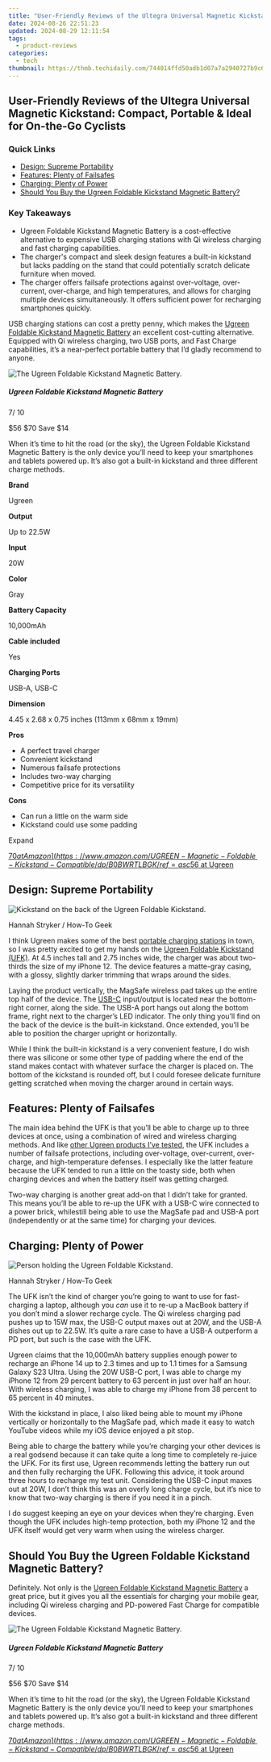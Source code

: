 ```yaml
---
title: "User-Friendly Reviews of the Ultegra Universal Magnetic Kickstand: Compact, Portable & Ideal for On-the-Go Cyclists"
date: 2024-08-26 22:51:23
updated: 2024-08-29 12:11:54
tags:
  - product-reviews
categories:
  - tech
thumbnail: https://thmb.techidaily.com/744014ffd50adb1d07a7a2940727b9c6e249d35c9b35474b3c5a660491ebe0a3.png
---
```


## User-Friendly Reviews of the Ultegra Universal Magnetic Kickstand: Compact, Portable & Ideal for On-the-Go Cyclists

### Quick Links

* [Design: Supreme Portability](https://sim-unlock.techidaily.com/ways-to-find-unlocking-codes-for-poco-c51-phones-by-drfone-android/)
* [Features: Plenty of Failsafes](https://ai-vdieo-software.techidaily.com/free-avi-video-rotators-compared-top-5-choices/)
* [Charging: Plenty of Power](https://instagram-video-files.techidaily.com/updated-2024-approved-elevate-your-influence-mastering-instagram-engagement/)
* [Should You Buy the Ugreen Foldable Kickstand Magnetic Battery?](https://instagram-videos.techidaily.com/updated-2024-approved-unleash-a-flood-of-supporters-attain-a-million-ish-on-ig-each-month/)

### Key Takeaways

* Ugreen Foldable Kickstand Magnetic Battery is a cost-effective alternative to expensive USB charging stations with Qi wireless charging and fast charging capabilities.
* The charger's compact and sleek design features a built-in kickstand but lacks padding on the stand that could potentially scratch delicate furniture when moved.
* The charger offers failsafe protections against over-voltage, over-current, over-charge, and high temperatures, and allows for charging multiple devices simultaneously. It offers sufficient power for recharging smartphones quickly.

 USB charging stations can cost a pretty penny, which makes the [Ugreen Foldable Kickstand Magnetic Battery](https://www.amazon.com/UGREEN-Magnetic-Foldable-Kickstand-Compatible/dp/B0BWRTLBGK/ref=asc%5Fdf%5FB0BWRTLBGK/?tag=hotoge-20&linkCode=df0&hvadid=663309646457&hvpos=&hvnetw=g&hvrand=1873976935151413439&hvpone=&hvptwo=&hvqmt=&hvdev=c&hvdvcmdl=&hvlocint=&hvlocphy=9004840&hvtargid=pla-2216176250804&psc=1&gclid=CjwKCAjwg4SpBhAKEiwAdyLwvBMa9MpVNGbU8pVelfLFRPlpcSgdFJ0leFPaCGy3HgN52-DLdDzoWRoC9z0QAvD%5FBwE&ascsubtag=UUhtgUeUpU2000629&asc%5Frefurl=https%3A%2F%2Fwww.howtogeek.com%2Fugreen-foldable-kickstand-magnetic-battery-review%2F&asc%5Fcampaign=Affiliate) an excellent cost-cutting alternative. Equipped with Qi wireless charging, two USB ports, and Fast Charge capabilities, it’s a near-perfect portable battery that I’d gladly recommend to anyone.

![The Ugreen Foldable Kickstand Magnetic Battery.](https://static1.howtogeekimages.com/wordpress/wp-content/uploads/2023/10/ugreen-foldable-kickstand-product-1.png) 

#####  Ugreen Foldable Kickstand Magnetic Battery

7/ 10 

$56 $70 Save $14 

When it’s time to hit the road (or the sky), the Ugreen Foldable Kickstand Magnetic Battery is the only device you’ll need to keep your smartphones and tablets powered up. It’s also got a built-in kickstand and three different charge methods.

**Brand** 

 Ugreen 

**Output** 

 Up to 22.5W 

**Input** 

 20W 

**Color** 

 Gray 

**Battery Capacity** 

 10,000mAh 

**Cable included** 

 Yes 

**Charging Ports** 

 USB-A, USB-C 

**Dimension** 

 4.45 x 2.68 x 0.75 inches (113mm x 68mm x 19mm) 

**Pros** 
* A perfect travel charger
* Convenient kickstand
* Numerous failsafe protections
* Includes two-way charging
* Competitive price for its versatility

**Cons** 
* Can run a little on the warm side
* Kickstand could use some padding

Expand 

[$70 at Amazon](https://www.amazon.com/UGREEN-Magnetic-Foldable-Kickstand-Compatible/dp/B0BWRTLBGK/ref=asc%5Fdf%5FB0BWRTLBGK/?tag=hotoge-20&linkCode=df0&hvadid=663309646457&hvpos=&hvnetw=g&hvrand=1873976935151413439&hvpone=&hvptwo=&hvqmt=&hvdev=c&hvdvcmdl=&hvlocint=&hvlocphy=9004840&hvtargid=pla-2216176250804&psc=1&gclid=CjwKCAjwg4SpBhAKEiwAdyLwvBMa9MpVNGbU8pVelfLFRPlpcSgdFJ0leFPaCGy3HgN52-DLdDzoWRoC9z0QAvD%5FBwE&ascsubtag=UUhtgUeUpU2000629&asc%5Frefurl=https%3A%2F%2Fwww.howtogeek.com%2Fugreen-foldable-kickstand-magnetic-battery-review%2F&asc%5Fcampaign=Affiliate) [$56 at Ugreen](https://www.ugreen.com/products/ugreen-10000mah-magsafe-wireless-power-bank?currency=USD&variant=40113723047998&stkn=474c21a5f257&gclid=CjwKCAjwg4SpBhAKEiwAdyLwvDkrQUMkac-yXbPOrkoGOw42QWDITxUB9PkPklTtVJv0EyD71BwpYBoCX08QAvD%5FBwE) 

##  Design: Supreme Portability

![Kickstand on the back of the Ugreen Foldable Kickstand.](https://static1.howtogeekimages.com/wordpress/wp-content/uploads/wm/2023/10/kickstand-on-the-back-of-the-ugreen-10000mah-magnetic-wireless-20w-power-bank-1jpg_53201888043_o.jpg) 

Hannah Stryker / How-To Geek

 I think Ugreen makes some of the best [portable charging stations](https://change-location.techidaily.com/how-to-fix-error-495-while-downloadupdating-android-apps-on-motorola-moto-g13-drfone-by-drfone-fix-android-problems-fix-android-problems/) in town, so I was pretty excited to get my hands on the [Ugreen Foldable Kickstand (UFK)](https://www.ugreen.com/products/ugreen-10000mah-magsafe-wireless-power-bank?currency=USD&variant=40113723047998&stkn=474c21a5f257&gclid=CjwKCAjwg4SpBhAKEiwAdyLwvDkrQUMkac-yXbPOrkoGOw42QWDITxUB9PkPklTtVJv0EyD71BwpYBoCX08QAvD%5FBwE). At 4.5 inches tall and 2.75 inches wide, the charger was about two-thirds the size of my iPhone 12\. The device features a matte-gray casing, with a glossy, slightly darker trimming that wraps around the sides.

 Laying the product vertically, the MagSafe wireless pad takes up the entire top half of the device. The [USB-C](https://games-able.techidaily.com/bypassing-steam-disconnection-in-windows-11/) input/output is located near the bottom-right corner, along the side. The USB-A port hangs out along the bottom frame, right next to the charger’s LED indicator. The only thing you’ll find on the back of the device is the built-in kickstand. Once extended, you’ll be able to position the charger upright or horizontally.

 While I think the built-in kickstand is a very convenient feature, I do wish there was silicone or some other type of padding where the end of the stand makes contact with whatever surface the charger is placed on. The bottom of the kickstand is rounded off, but I could foresee delicate furniture getting scratched when moving the charger around in certain ways.

##  Features: Plenty of Failsafes

 The main idea behind the UFK is that you’ll be able to charge up to three devices at once, using a combination of wired and wireless charging methods. And like [other Ugreen products I’ve tested](https://extra-tips.techidaily.com/new-complete-kinetic-review-2023/), the UFK includes a number of failsafe protections, including over-voltage, over-current, over-charge, and high-temperature defenses. I especially like the latter feature because the UFK tended to run a little on the toasty side, both when charging devices and when the battery itself was getting charged.

 Two-way charging is another great add-on that I didn’t take for granted. This means you’ll be able to re-up the UFK with a USB-C wire connected to a power brick, whilestill being able to use the MagSafe pad and USB-A port (independently or at the same time) for charging your devices.

##  Charging: Plenty of Power

![Person holding the Ugreen Foldable Kickstand.](https://static1.howtogeekimages.com/wordpress/wp-content/uploads/wm/2023/10/person-holding-the-ugreen-10000mah-magnetic-wireless-20w-power-bank-to-show-the-port_jpg_53201665621_o.jpg) 

Hannah Stryker / How-To Geek

 The UFK isn’t the kind of charger you’re going to want to use for fast-charging a laptop, although you _can_ use it to re-up a MacBook battery if you don’t mind a slower recharge cycle. The Qi wireless charging pad pushes up to 15W max, the USB-C output maxes out at 20W, and the USB-A dishes out up to 22.5W. It’s quite a rare case to have a USB-A outperform a PD port, but such is the case with the UFK.

 Ugreen claims that the 10,000mAh battery supplies enough power to recharge an iPhone 14 up to 2.3 times and up to 1.1 times for a Samsung Galaxy S23 Ultra. Using the 20W USB-C port, I was able to charge my iPhone 12 from 29 percent battery to 63 percent in just over half an hour. With wireless charging, I was able to charge my iPhone from 38 percent to 65 percent in 40 minutes.

 With the kickstand in place, I also liked being able to mount my iPhone vertically or horizontally to the MagSafe pad, which made it easy to watch YouTube videos while my iOS device enjoyed a pit stop.

 Being able to charge the battery while you’re charging your other devices is a real godsend because it can take quite a long time to completely re-juice the UFK. For its first use, Ugreen recommends letting the battery run out and then fully recharging the UFK. Following this advice, it took around three hours to recharge my test unit. Considering the USB-C input maxes out at 20W, I don’t think this was an overly long charge cycle, but it’s nice to know that two-way charging is there if you need it in a pinch.

 I do suggest keeping an eye on your devices when they’re charging. Even though the UFK includes high-temp protection, both my iPhone 12 and the UFK itself would get very warm when using the wireless charger.

##  Should You Buy the Ugreen Foldable Kickstand Magnetic Battery?

 Definitely. Not only is the [Ugreen Foldable Kickstand Magnetic Battery](https://www.amazon.com/UGREEN-Magnetic-Foldable-Kickstand-Compatible/dp/B0BWRTLBGK/ref=asc%5Fdf%5FB0BWRTLBGK/?tag=hotoge-20&linkCode=df0&hvadid=663309646457&hvpos=&hvnetw=g&hvrand=1873976935151413439&hvpone=&hvptwo=&hvqmt=&hvdev=c&hvdvcmdl=&hvlocint=&hvlocphy=9004840&hvtargid=pla-2216176250804&psc=1&gclid=CjwKCAjwg4SpBhAKEiwAdyLwvBMa9MpVNGbU8pVelfLFRPlpcSgdFJ0leFPaCGy3HgN52-DLdDzoWRoC9z0QAvD%5FBwE&ascsubtag=UUhtgUeUpU2000629&asc%5Frefurl=https%3A%2F%2Fwww.howtogeek.com%2Fugreen-foldable-kickstand-magnetic-battery-review%2F&asc%5Fcampaign=Affiliate) a great price, but it gives you all the essentials for charging your mobile gear, including Qi wireless charging and PD-powered Fast Charge for compatible devices.

![The Ugreen Foldable Kickstand Magnetic Battery.](https://static1.howtogeekimages.com/wordpress/wp-content/uploads/2023/10/ugreen-foldable-kickstand-product-1.png) 

#####  Ugreen Foldable Kickstand Magnetic Battery

7/ 10 

$56 $70 Save $14 

When it’s time to hit the road (or the sky), the Ugreen Foldable Kickstand Magnetic Battery is the only device you’ll need to keep your smartphones and tablets powered up. It’s also got a built-in kickstand and three different charge methods.

[$70 at Amazon](https://www.amazon.com/UGREEN-Magnetic-Foldable-Kickstand-Compatible/dp/B0BWRTLBGK/ref=asc%5Fdf%5FB0BWRTLBGK/?tag=hotoge-20&linkCode=df0&hvadid=663309646457&hvpos=&hvnetw=g&hvrand=1873976935151413439&hvpone=&hvptwo=&hvqmt=&hvdev=c&hvdvcmdl=&hvlocint=&hvlocphy=9004840&hvtargid=pla-2216176250804&psc=1&gclid=CjwKCAjwg4SpBhAKEiwAdyLwvBMa9MpVNGbU8pVelfLFRPlpcSgdFJ0leFPaCGy3HgN52-DLdDzoWRoC9z0QAvD%5FBwE&ascsubtag=UUhtgUeUpU2000629&asc%5Frefurl=https%3A%2F%2Fwww.howtogeek.com%2Fugreen-foldable-kickstand-magnetic-battery-review%2F&asc%5Fcampaign=Affiliate) [$56 at Ugreen](https://www.ugreen.com/products/ugreen-10000mah-magsafe-wireless-power-bank?currency=USD&variant=40113723047998&stkn=474c21a5f257&gclid=CjwKCAjwg4SpBhAKEiwAdyLwvDkrQUMkac-yXbPOrkoGOw42QWDITxUB9PkPklTtVJv0EyD71BwpYBoCX08QAvD%5FBwE)

<ins class="adsbygoogle"
     style="display:block"
     data-ad-format="autorelaxed"
     data-ad-client="ca-pub-7571918770474297"
     data-ad-slot="1223367746"></ins>



<ins class="adsbygoogle"
     style="display:block"
     data-ad-client="ca-pub-7571918770474297"
     data-ad-slot="8358498916"
     data-ad-format="auto"
     data-full-width-responsive="true"></ins>

